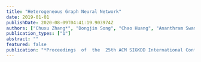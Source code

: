 ```yaml
---
title: "Heterogeneous Graph Neural Network"
date: 2019-01-01
publishDate: 2020-08-09T04:41:19.903974Z
authors: ["Chuxu Zhang*", "Dongjin Song", "Chao Huang", "Ananthram Swami", "Nitesh V. Chawla"]
publication_types: ["1"]
abstract: ""
featured: false
publication: "*Proceedings  of  the  25th ACM SIGKDD International Conference on Knowledge Discovery and Data Mining (KDD)*"
---
```


